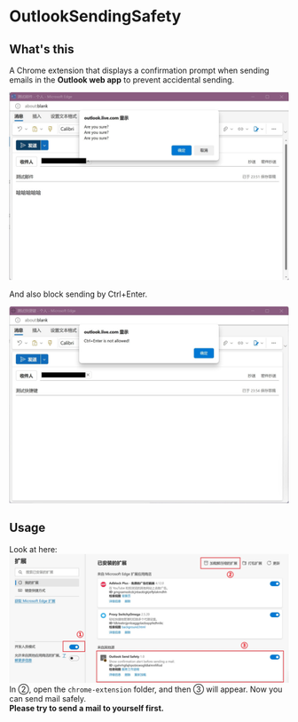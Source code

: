 # OutlookSendingSafety
## What's this
A Chrome extension that displays a confirmation prompt when sending emails in the **Outlook web app** to prevent accidental sending.

![sample-1](/img/sample-1.jpg)

And also block sending by Ctrl+Enter.

![sample-2](/img/sample-2.jpg)

## Usage
Look at here:
![sample-3](/img/sample-3.jpg)
In ②, open the `chrome-extension` folder, and then ③ will appear. Now you can send mail safely.  
**Please try to send a mail to yourself first.**